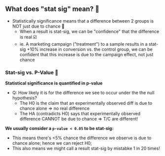 ## What does "stat sig" mean? 🎯
- Statistically significance means that a difference between 2 groups is NOT just due to chance 🥎
  - When a result is stat-sig, we can be "confidence" that the difference is real ☑️
  - ie. A marketing campaign ("treatment") to a sample results in a stat-sig +10% increase in conversion vs. the control group, we can be confident that this increase is due to the campaign effect, not just chance  

### Stat-sig vs. P-Value 🧵
**Statistical significance is quantified in p-value**
- Q: How likely it is for the difference we see to occur under the the null hypothesis?
  - The H0 is the claim that an experimentally observed diff is due to chance alone => no real difference
  - The HA (contradicts H0) says that experimentally observed difference CANNOT be due to chance => T/C are different!

**We usually consider a `p-value < 0.05` to be stat-sig:**
- This means there's <5% chance the difference we observe is due to chance alone; hence we can reject H0; 
- This also means we might call a result stat-sig by mistabke 1 in 20 times!  
     
